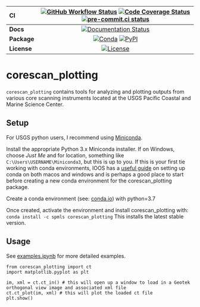 
| CI          | [![GitHub Workflow Status][github-ci-badge]][github-ci-link] [![Code Coverage Status][codecov-badge]][codecov-link] [![pre-commit.ci status][pre-commit.ci-badge]][pre-commit.ci-link] |
| :---------- | :------------------------------------------------------------------------------------------------------------------------------------------------------------------------------------: |
| **Docs**    |                                                                     [![Documentation Status][rtd-badge]][rtd-link]                                                                     |
| **Package** |                                                          [![Conda][conda-badge]][conda-link] [![PyPI][pypi-badge]][pypi-link]                                                          |
| **License** |                                                                         [![License][license-badge]][repo-link]     

corescan_plotting
=======

`corescan_plotting` contains tools for analyzing and plotting outputs from various core scanning instruments located at the USGS Pacific Coastal and Marine Science Center.

Setup
-----
For USGS python users, I recommend using [Miniconda](https://docs.conda.io/en/latest/miniconda.html). 

Install the appropriate Python 3.x Miniconda installer. If on Windows, choose *Just Me* and for location, something like `C:\Users\USERNAME\Miniconda3`, but this is up to you. If this is your first tie working with conda environments, IOOS has a [useful guide](https://ioos.github.io/ioos_code_lab/content/ioos_installation_conda.html) on setting up conda on both macos and windows and is perhaps a good place to start before creating a new conda environment for the corescan_plotting package.

Create a conda environment (see: [conda.io](https://conda.io/projects/conda/en/latest/user-guide/tasks/manage-environments.html#creating-an-environment-with-commands)) with python=3.7

Once created, activate the environment and install corescan_plotting with:
`conda install -c spmls corescan_plotting`
This installs the latest stable version.

Usage
-----
See [examples.ipynb](https://code.usgs.gov/slaselle/corescan_plotting/-/blob/master/examples.ipynb) for more detailed examples.

```
from corescan_plotting import ct
import matplotlib.pyplot as plt

im, xml = ct.ct_in() # this will open up a window to load in a Geotek orthogonal view image and associated xml file
ct.ct_plot(im, xml) # this will plot the loaded ct file
plt.show()
```

[github-ci-badge]: https://img.shields.io/github/actions/workflow/status/xarray-contrib/datatree/main.yaml?branch=main&label=CI&logo=github
[github-ci-link]: https://github.com/xarray-contrib/datatree/actions?query=workflow%3ACI
[codecov-badge]: https://img.shields.io/codecov/c/github/xarray-contrib/datatree.svg?logo=codecov
[codecov-link]: https://codecov.io/gh/xarray-contrib/datatree
[rtd-badge]: https://img.shields.io/readthedocs/xarray-datatree/latest.svg
[rtd-link]: https://xarray-datatree.readthedocs.io/en/latest/?badge=latest
[pypi-badge]: https://img.shields.io/pypi/v/xarray-datatree?logo=pypi
[pypi-link]: https://pypi.org/project/xarray-datatree
[conda-badge]: https://img.shields.io/conda/vn/conda-forge/xarray-datatree?logo=anaconda
[conda-link]: https://anaconda.org/conda-forge/xarray-datatree
[license-badge]: https://img.shields.io/github/license/xarray-contrib/datatree
[repo-link]: https://github.com/xarray-contrib/datatree
[pre-commit.ci-badge]: https://results.pre-commit.ci/badge/github/xarray-contrib/datatree/main.svg
[pre-commit.ci-link]: https://results.pre-commit.ci/latest/github/xarray-contrib/datatree/main
